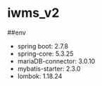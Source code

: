 # iwms_v2

##env
 - spring boot: 2.7.8
  - spring-core: 5.3.25
  - mariaDB-connector: 3.0.10
  - mybatis-starter: 2.3.0
  - lombok: 1.18.24
